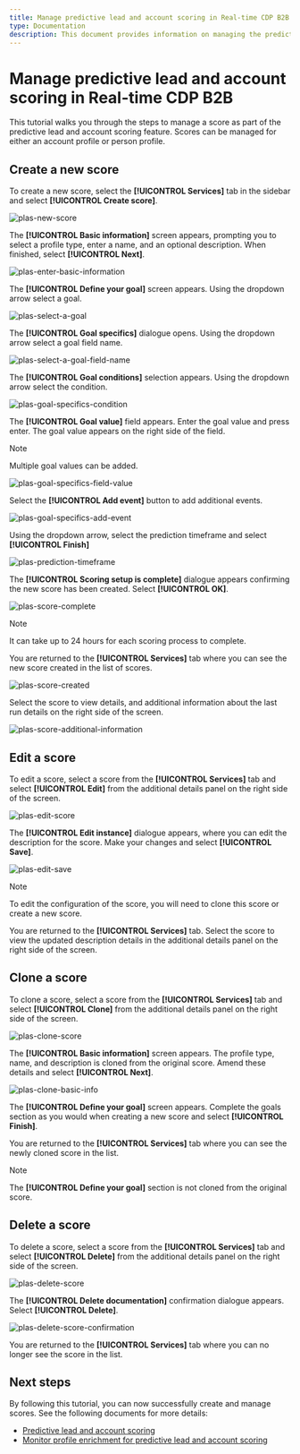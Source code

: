 ```yaml
---
title: Manage predictive lead and account scoring in Real-time CDP B2B
type: Documentation
description: This document provides information on managing the predictive lead and account scoring feature in Experience Platform CDP B2B.
---
```

# Manage predictive lead and account scoring in Real-time CDP B2B

This tutorial walks you through the steps to manage a score as part of the predictive lead and account scoring feature. Scores can be managed for either an account profile or person profile.

## Create a new score 

To create a new score, select the **[!UICONTROL Services]** tab in the sidebar and select **[!UICONTROL Create score]**.

![plas-new-score](../assets/../b2b-ai-ml-services/assets/plas-create-score.png)

The **[!UICONTROL Basic information]** screen appears, prompting you to select a profile type, enter a name, and an optional description. When finished, select **[!UICONTROL Next]**.

![plas-enter-basic-information](../assets/../b2b-ai-ml-services/assets/plas-basic-information.png)

The **[!UICONTROL Define your goal]** screen appears. Using the dropdown arrow select a goal.

![plas-select-a-goal](../assets/../b2b-ai-ml-services/assets/plas-define-goal.png)

The **[!UICONTROL Goal specifics]** dialogue opens. Using the dropdown arrow select a goal field name.

![plas-select-a-goal-field-name](../assets/../b2b-ai-ml-services/assets/plas-goal-specifics-field-name.png)

The **[!UICONTROL Goal conditions]** selection appears. Using the dropdown arrow select the condition.

![plas-goal-specifics-condition](../assets/../b2b-ai-ml-services/assets/plas-goal-specidics-condition.png)

The **[!UICONTROL Goal value]** field appears. Enter the goal value and press enter. The goal value appears on the right side of the field. 

>[!NOTE]
>
> Multiple goal values can be added.

![plas-goal-specifics-field-value](../assets/../b2b-ai-ml-services/assets/plas-goal-specifics-field-value.png)

Select the **[!UICONTROL Add event]** button to add additional events.

![plas-goal-specifics-add-event](../assets/../b2b-ai-ml-services/assets/plas-goal-specifics-add-event.png)

Using the dropdown arrow, select the prediction timeframe and select **[!UICONTROL Finish]**

![plas-prediction-timeframe](../assets/../b2b-ai-ml-services/assets/plas-prediction-timeframe.png)

The **[!UICONTROL Scoring setup is complete]** dialogue appears confirming the new score has been created. Select **[!UICONTROL OK]**.

![plas-score-complete](../assets/../b2b-ai-ml-services/assets/plas-score-complete.png)

>[!NOTE]
>
> It can take up to 24 hours for each scoring process to complete.

You are returned to the **[!UICONTROL Services]** tab where you can see the new score created in the list of scores.

![plas-score-created](../assets/../b2b-ai-ml-services/assets/plas-score-created.png)

Select the score to view details, and additional information about the last run details on the right side of the screen. 

![plas-score-additional-information](../assets/../b2b-ai-ml-services/assets/plas-score-info.png)

## Edit a score

To edit a score, select a score from the **[!UICONTROL Services]** tab and select **[!UICONTROL Edit]** from the additional details panel on the right side of the screen.

![plas-edit-score](../assets/../b2b-ai-ml-services/assets/plas-edit-score.png)

The **[!UICONTROL Edit instance]** dialogue appears, where you can edit the description for the score. Make your changes and select **[!UICONTROL Save]**.

![plas-edit-save](../assets/../b2b-ai-ml-services/assets/plas-edit-save.png)

>[!NOTE]
>
> To edit the configuration of the score, you will need to clone this score or create a new score.

You are returned to the **[!UICONTROL Services]** tab. Select the score to view the updated description details in the additional details panel on the right side of the screen.

## Clone a score

To clone a score, select a score from the **[!UICONTROL Services]** tab and select **[!UICONTROL Clone]** from the additional details panel on the right side of the screen.

![plas-clone-score](../assets/../b2b-ai-ml-services/assets/plas-clone-score.png)

The **[!UICONTROL Basic information]** screen appears. The profile type, name, and description is cloned from the original score. Amend these details and select **[!UICONTROL Next]**.

![plas-clone-basic-info](../assets/../b2b-ai-ml-services/assets/plas-clone-basic-info.png)

The **[!UICONTROL Define your goal]** screen appears. Complete the goals section as you would when creating a new score and select **[!UICONTROL Finish]**. 

You are returned to the **[!UICONTROL Services]** tab where you can see the newly cloned score in the list.

>[!NOTE]
>
> The **[!UICONTROL Define your goal]** section is not cloned from the original score.

## Delete a score

To delete a score, select a score from the **[!UICONTROL Services]** tab and select **[!UICONTROL Delete]** from the additional details panel on the right side of the screen.

![plas-delete-score](../assets/../b2b-ai-ml-services/assets/plas-delete-score.png)

The **[!UICONTROL Delete documentation]** confirmation dialogue appears. Select **[!UICONTROL Delete]**.

![plas-delete-score-confirmation](../assets/../b2b-ai-ml-services/assets/plas-delete-score-confirmation.png)

You are returned to the **[!UICONTROL Services]** tab where you can no longer see the score in the list.

## Next steps

By following this tutorial, you can now successfully create and manage scores. See the following documents for more details:

* [Predictive lead and account scoring](/help/rtcdp/b2b-ai-ml-services/predictive-lead-and-account-scoring.md)
* [Monitor profile enrichment for predictive lead and account scoring](/help/dataflows/ui/b2b/monitor-profile-enrichment.md)
